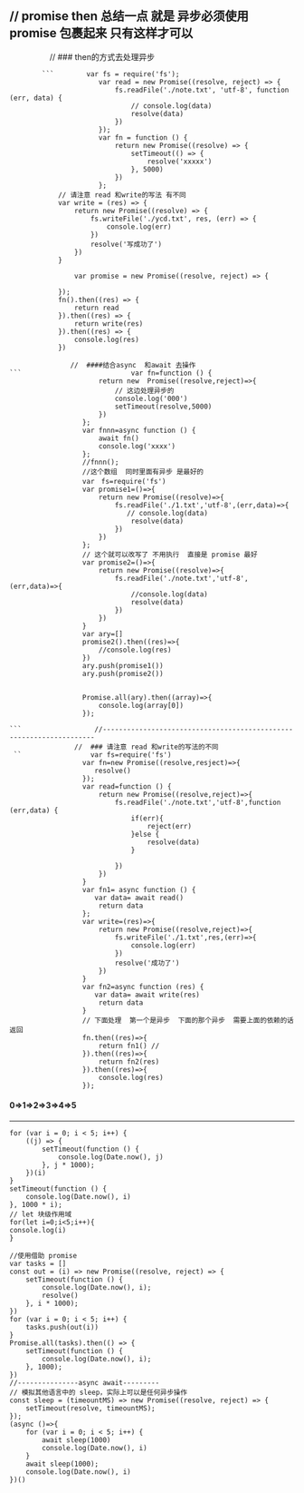 // promise then  总结一点 就是  异步必须使用 promise 包裹起来 只有这样才可以
-----------------------------------------------
                   // ### then的方式去处理异步  
                   
            ```        var fs = require('fs');
                          var read = new Promise((resolve, reject) => {
                              fs.readFile('./note.txt', 'utf-8', function (err, data) {
                                  // console.log(data)
                                  resolve(data)
                              })
                          });
                          var fn = function () {
                              return new Promise((resolve) => {
                                  setTimeout(() => {
                                      resolve('xxxxx')
                                  }, 5000)
                              })
                          };
                // 请注意 read 和write的写法 有不同   
                var write = (res) => {
                    return new Promise((resolve) => {
                        fs.writeFile('./ycd.txt', res, (err) => {
                            console.log(err)
                        })
                        resolve('写成功了')
                    })
                }
                
                    var promise = new Promise((resolve, reject) => {

                });
                fn().then((res) => {
                    return read
                }).then((res) => {
                    return write(res)
                }).then((res) => {
                    console.log(res)
                })
```
               //  ####结合async  和await 去操作    
```                           var fn=function () {
                      return new  Promise((resolve,reject)=>{
                          // 这边处理异步的
                          console.log('000')
                          setTimeout(resolve,5000)
                      })
                  };
                  var fnnn=async function () {
                      await fn()
                      console.log('xxxx')
                  };
                  //fnnn();
                  //这个数组  同时里面有异步 是最好的
                  var　fs=require('fs')
                  var promise1=()=>{
                      return new Promise((resolve)=>{
                          fs.readFile('./1.txt','utf-8',(err,data)=>{
                             // console.log(data)
                              resolve(data)
                          })
                      })
                  };
                  // 这个就可以改写了 不用执行  直接是 promise 最好   
                  var promise2=()=>{
                      return new Promise((resolve)=>{
                          fs.readFile('./note.txt','utf-8',(err,data)=>{
                              //console.log(data)
                              resolve(data)
                          })
                      })
                  }
                  var ary=[]
                  promise2().then((res)=>{
                      //console.log(res)
                  })
                  ary.push(promise1())
                  ary.push(promise2())


                  Promise.all(ary).then((array)=>{
                      console.log(array[0])
                  });
                  
```                  //--------------------------------------------------------------------
                //  ### 请注意 read 和write的写法的不同   
 ``                 var fs=require('fs')
                  var fn=new Promise((resolve,resject)=>{
                     resolve()
                  });
                  var read=function () {
                      return new Promise((resolve,reject)=>{
                          fs.readFile('./note.txt','utf-8',function (err,data) {
                              if(err){
                                  reject(err)
                              }else {
                                  resolve(data)
                              }

                          })
                      })
                  }
                  var fn1= async function () {
                     var data= await read()
                      return data
                  };
                  var write=(res)=>{
                      return new Promise((resolve,reject)=>{
                          fs.writeFile('./1.txt',res,(err)=>{
                              console.log(err)
                          })
                          resolve('成功了')
                      })
                  }
                  var fn2=async function (res) {
                     var data= await write(res)
                      return data
                  }
                  // 下面处理  第一个是异步  下面的那个异步  需要上面的依赖的话返回
                  fn.then((res)=>{
                      return fn1() //
                  }).then((res)=>{
                      return fn2(res)
                  }).then((res)=>{
                      console.log(res)
                  });

```
####  0=>1=>2=>3=>4=>5
-----------------------------
```
for (var i = 0; i < 5; i++) {
    ((j) => {
        setTimeout(function () {
            console.log(Date.now(), j)
        }, j * 1000);
    })(i)
}
setTimeout(function () {
    console.log(Date.now(), i)
}, 1000 * i);
// let 块级作用域
for(let i=0;i<5;i++){
console.log(i)
}

//使用借助 promise
var tasks = []
const out = (i) => new Promise((resolve, reject) => {
    setTimeout(function () {
        console.log(Date.now(), i);
        resolve()
    }, i * 1000);
})
for (var i = 0; i < 5; i++) {
    tasks.push(out(i))
}
Promise.all(tasks).then(() => {
    setTimeout(function () {
        console.log(Date.now(), i);
    }, 1000);
})
//---------------async await---------
// 模拟其他语言中的 sleep，实际上可以是任何异步操作
const sleep = (timeountMS) => new Promise((resolve, reject) => {
    setTimeout(resolve, timeountMS);
});
(async ()=>{
    for (var i = 0; i < 5; i++) {
        await sleep(1000)
        console.log(Date.now(), i)
    }
    await sleep(1000);
    console.log(Date.now(), i)
})()
```

















